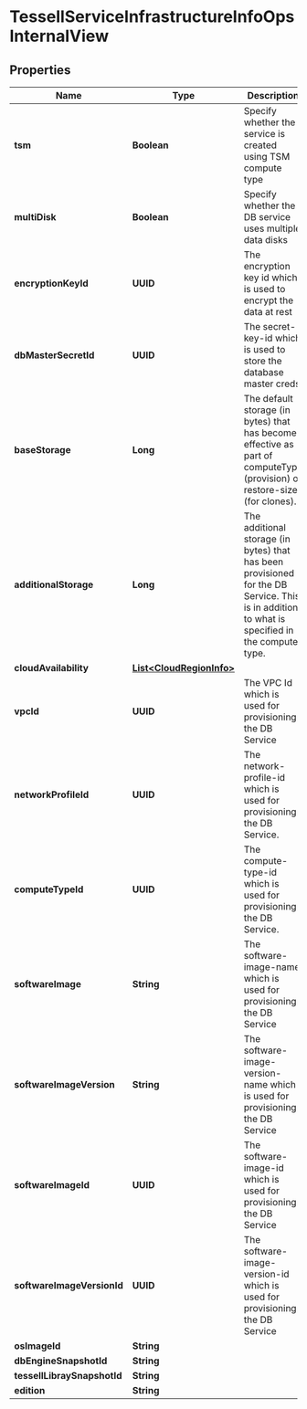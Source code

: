 

# TessellServiceInfrastructureInfoOpsInternalView


## Properties

Name | Type | Description | Notes
------------ | ------------- | ------------- | -------------
**tsm** | **Boolean** | Specify whether the service is created using TSM compute type |  [optional]
**multiDisk** | **Boolean** | Specify whether the DB service uses multiple data disks |  [optional]
**encryptionKeyId** | **UUID** | The encryption key id which is used to encrypt the data at rest |  [optional]
**dbMasterSecretId** | **UUID** | The secret-key-id which is used to store the database master creds |  [optional]
**baseStorage** | **Long** | The default storage (in bytes) that has become effective as part of computeType (provision) or restore-size (for clones). |  [optional]
**additionalStorage** | **Long** | The additional storage (in bytes) that has been provisioned for the DB Service. This is in addition to what is specified in the compute type. |  [optional]
**cloudAvailability** | [**List&lt;CloudRegionInfo&gt;**](CloudRegionInfo.md) |  |  [optional]
**vpcId** | **UUID** | The VPC Id which is used for provisioning the DB Service |  [optional]
**networkProfileId** | **UUID** | The network-profile-id which is used for provisioning the DB Service. |  [optional]
**computeTypeId** | **UUID** | The compute-type-id which is used for provisioning the DB Service. |  [optional]
**softwareImage** | **String** | The software-image-name which is used for provisioning the DB Service |  [optional]
**softwareImageVersion** | **String** | The software-image-version-name which is used for provisioning the DB Service |  [optional]
**softwareImageId** | **UUID** | The software-image-id which is used for provisioning the DB Service |  [optional]
**softwareImageVersionId** | **UUID** | The software-image-version-id which is used for provisioning the DB Service |  [optional]
**osImageId** | **String** |  |  [optional]
**dbEngineSnapshotId** | **String** |  |  [optional]
**tessellLibraySnapshotId** | **String** |  |  [optional]
**edition** | **String** |  |  [optional]



